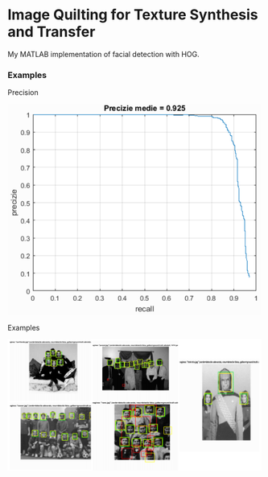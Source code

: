 # Image Quilting for Texture Synthesis and Transfer

My MATLAB implementation of facial detection with HOG.

### Examples

Precision

![screenshot](https://github.com/adiIspas/Computer-Vision/blob/master/Laboratory%206/images/precision.PNG)

Examples

![screenshot](https://github.com/adiIspas/Computer-Vision/blob/master/Laboratory%206/images/examples.PNG)
